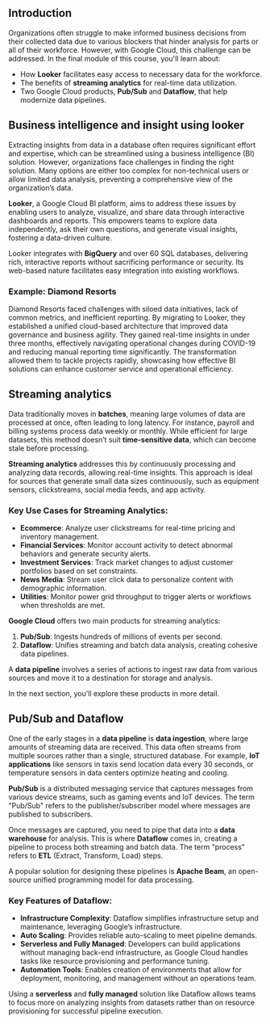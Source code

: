 ## Introduction

Organizations often struggle to make informed business decisions from their collected data due to various blockers that hinder analysis for parts or all of their workforce. However, with Google Cloud, this challenge can be addressed. In the final module of this course, you'll learn about:

- How **Looker** facilitates easy access to necessary data for the workforce.
- The benefits of **streaming analytics** for real-time data utilization.
- Two Google Cloud products, **Pub/Sub** and **Dataflow**, that help modernize data pipelines.

## Business intelligence and insight using looker

Extracting insights from data in a database often requires significant effort and expertise, which can be streamlined using a business intelligence (BI) solution. However, organizations face challenges in finding the right solution. Many options are either too complex for non-technical users or allow limited data analysis, preventing a comprehensive view of the organization’s data.

**Looker**, a Google Cloud BI platform, aims to address these issues by enabling users to analyze, visualize, and share data through interactive dashboards and reports. This empowers teams to explore data independently, ask their own questions, and generate visual insights, fostering a data-driven culture.

Looker integrates with **BigQuery** and over 60 SQL databases, delivering rich, interactive reports without sacrificing performance or security. Its web-based nature facilitates easy integration into existing workflows.

### Example: Diamond Resorts
Diamond Resorts faced challenges with siloed data initiatives, lack of common metrics, and inefficient reporting. By migrating to Looker, they established a unified cloud-based architecture that improved data governance and business agility. They gained real-time insights in under three months, effectively navigating operational changes during COVID-19 and reducing manual reporting time significantly. The transformation allowed them to tackle projects rapidly, showcasing how effective BI solutions can enhance customer service and operational efficiency.

## Streaming analytics

Data traditionally moves in **batches**, meaning large volumes of data are processed at once, often leading to long latency. For instance, payroll and billing systems process data weekly or monthly. While efficient for large datasets, this method doesn’t suit **time-sensitive data**, which can become stale before processing.

**Streaming analytics** addresses this by continuously processing and analyzing data records, allowing real-time insights. This approach is ideal for sources that generate small data sizes continuously, such as equipment sensors, clickstreams, social media feeds, and app activity.

### Key Use Cases for Streaming Analytics:
- **Ecommerce**: Analyze user clickstreams for real-time pricing and inventory management.
- **Financial Services**: Monitor account activity to detect abnormal behaviors and generate security alerts.
- **Investment Services**: Track market changes to adjust customer portfolios based on set constraints.
- **News Media**: Stream user click data to personalize content with demographic information.
- **Utilities**: Monitor power grid throughput to trigger alerts or workflows when thresholds are met.

**Google Cloud** offers two main products for streaming analytics:
1. **Pub/Sub**: Ingests hundreds of millions of events per second.
2. **Dataflow**: Unifies streaming and batch data analysis, creating cohesive data pipelines.

A **data pipeline** involves a series of actions to ingest raw data from various sources and move it to a destination for storage and analysis. 

In the next section, you'll explore these products in more detail.

## Pub/Sub and Dataflow

One of the early stages in a **data pipeline** is **data ingestion**, where large amounts of streaming data are received. This data often streams from multiple sources rather than a single, structured database. For example, **IoT applications** like sensors in taxis send location data every 30 seconds, or temperature sensors in data centers optimize heating and cooling.

**Pub/Sub** is a distributed messaging service that captures messages from various device streams, such as gaming events and IoT devices. The term "Pub/Sub" refers to the publisher/subscriber model where messages are published to subscribers.

Once messages are captured, you need to pipe that data into a **data warehouse** for analysis. This is where **Dataflow** comes in, creating a pipeline to process both streaming and batch data. The term "process" refers to **ETL** (Extract, Transform, Load) steps.

A popular solution for designing these pipelines is **Apache Beam**, an open-source unified programming model for data processing.

### Key Features of Dataflow:
- **Infrastructure Complexity**: Dataflow simplifies infrastructure setup and maintenance, leveraging Google’s infrastructure.
- **Auto Scaling**: Provides reliable auto-scaling to meet pipeline demands.
- **Serverless and Fully Managed**: Developers can build applications without managing back-end infrastructure, as Google Cloud handles tasks like resource provisioning and performance tuning.
- **Automation Tools**: Enables creation of environments that allow for deployment, monitoring, and management without an operations team.

Using a **serverless** and **fully managed** solution like Dataflow allows teams to focus more on analyzing insights from datasets rather than on resource provisioning for successful pipeline execution.